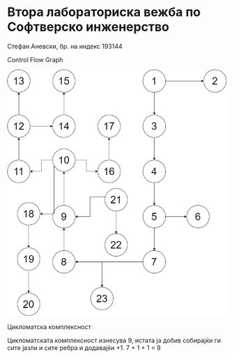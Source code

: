 <h1>Втора лабораториска вежба по Софтверско инженерство</h1>

<p style="font-size=40px">Стефан Аневски, бр. на индекс 193144</p>

Control Flow Graph

![alt text](https://github.com/stefan-anevski/SI_2022_lab2_193144/blob/main/CFG.png)


Цикломатска комплексност

Цикломатската комплексност изнесува 9, истата ја добив собирајќи ги сите јазли и сите ребра и додавајќи +1. 7 + 1 + 1 = 9
